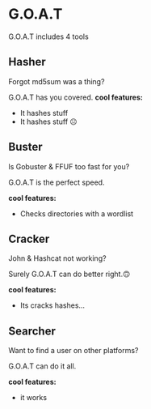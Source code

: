 # G.O.A.T 
G.O.A.T includes 4 tools 
## Hasher
Forgot md5sum was a thing?

G.O.A.T has you covered.
**cool features:**
- It hashes stuff
- It hashes stuff 😐
  
## Buster
ls Gobuster & FFUF too fast for you?

G.O.A.T is the perfect speed.

**cool features:**
- Checks directories with a wordlist
  
## Cracker
John & Hashcat not working?

Surely G.O.A.T can do better right.🙃

**cool features:**
- Its cracks hashes...

## Searcher
Want to find a user on other platforms?

G.O.A.T can do it all.

**cool features:**
- it works

